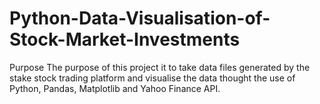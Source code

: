 # Python-Data-Visualisation-of-Stock-Market-Investments

Purpose 
The purpose of this project it to take data files generated by the stake stock trading platform and visualise the data thought the use of Python, Pandas, Matplotlib and Yahoo Finance API.
